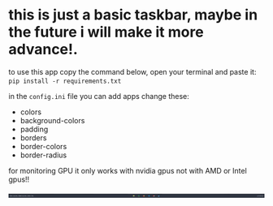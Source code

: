 # this is just a basic taskbar, maybe in the future i will make it more advance!.

to use this app copy the command below, open your terminal and paste it:
`pip install -r requirements.txt`

in the `config.ini` file you can add apps change these:
* colors
* background-colors
* padding
* borders
* border-colors
* border-radius

for monitoring GPU it only works with nvidia gpus not with AMD or Intel gpus!! 


![App screenshot](image.PNG)